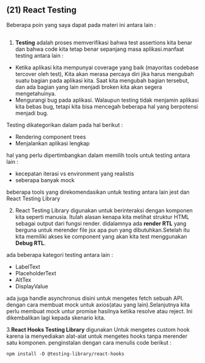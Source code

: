 ## (21) React Testing

Beberapa poin yang saya dapat pada materi ini antara lain : 

##

1. **Testing** adalah proses  memverifikasi bahwa test assertions kita benar dan bahwa code kita tetap benar sepanjang masa aplikasi.manfaat testing antara lain :
- Ketika aplikasi kita mempunyai coverage yang baik (mayoritas codebase tercover oleh test), Kita akan merasa percaya diri jika harus mengubah suatu bagian pada aplikasi kita. Saat kita mengubah bagian tersebut, dan ada bagian yang lain menjadi broken kita akan segera mengetahuinya.
- Mengurangi bug pada aplikasi. Walaupun testing tidak menjamin aplikasi kita bebas bug, tetapi kita bisa mencegah beberapa hal yang berpotensi menjadi bug.

Testing dikategorikan dalam pada hal berikut :
- Rendering component trees
- Menjalankan aplikasi lengkap

hal yang perlu dipertimbangkan dalam memilih tools untuk testing antara lain :
- kecepatan iterasi vs environment yang realistis
- seberapa banyak mock

beberapa tools yang direkomendasikan untuk testing antara lain jest dan React Testing Library

2. React Testing Library digunakan untuk berinteraksi dengan komponen kita seperti manusia. Itulah alasan kenapa kita melihat struktur HTML sebagai output dari fungsi render. didalamnya ada **render RTL** yang berguna untuk merender file jsx apa pun yang dibutuhkan.Setelah itu kita memiliki akses ke component yang akan kita test menggunakan **Debug RTL**.

ada beberapa kategori testing antara lain :
- LabelText
- PlaceholderText
- AltTex
- DisplayValue

ada juga handle asynchronus disini untuk mengetes fetch sebuah API. dengan cara membuat mock untuk axios(atau yang lain).Selanjutnya kita perlu membuat mock untur promise hasilnya ketika resolve atau reject. Ini dikembalikan lagi kepada skenario kita.

3.**React Hooks Testing Library** digunakan Untuk mengetes custom hook  karena ia menyediakan alat-alat untuk mengetes hooks tanpa merender satu komponen. penginstalan dengan cara menulis code berikut :

```
npm install -D @testing-library/react-hooks

```